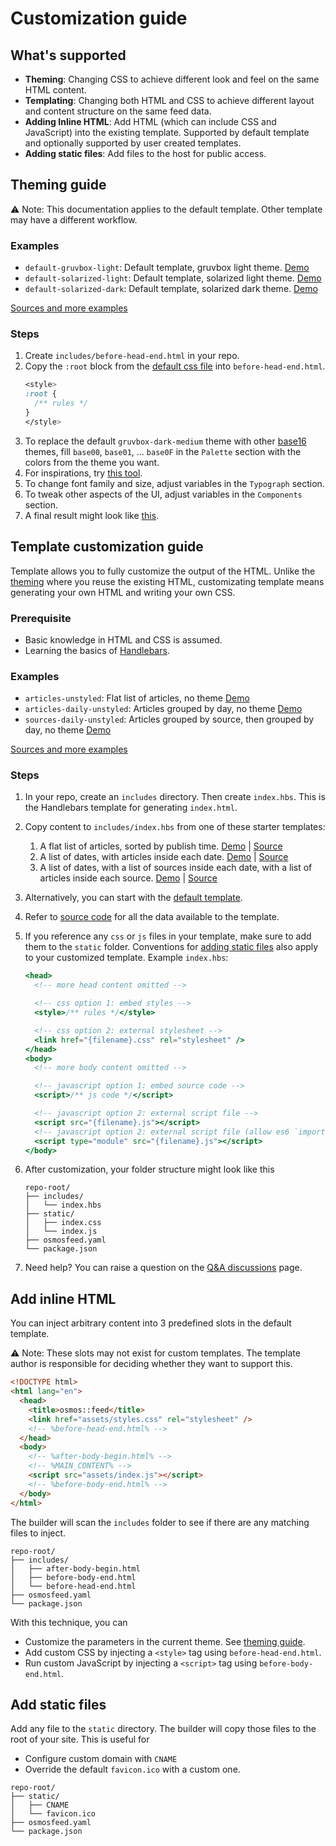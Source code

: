 # Customization guide

## What's supported

- **Theming**: Changing CSS to achieve different look and feel on the same HTML content.
- **Templating**: Changing both HTML and CSS to achieve different layout and content structure on the same feed data.
- **Adding Inline HTML**: Add HTML (which can include CSS and JavaScript) into the existing template. Supported by default template and optionally supported by user created templates.
- **Adding static files**: Add files to the host for public access.

## Theming guide

⚠ Note: This documentation applies to the default template. Other template may have a different workflow.

### Examples

- `default-gruvbox-light`: Default template, gruvbox light theme. [Demo](https://osmoscraft.github.io/osmosfeed-examples/default-gruvbox-light/)
- `default-solarized-light`: Default template, solarized light theme. [Demo](https://osmoscraft.github.io/osmosfeed-examples/default-solarized-light/)
- `default-solarized-dark`: Default template, solarized dark theme. [Demo](https://osmoscraft.github.io/osmosfeed-examples/default-solarized-dark/)

[Sources and more examples](https://github.com/osmoscraft/osmosfeed-examples)

### Steps

1. Create `includes/before-head-end.html` in your repo.
2. Copy the `:root` block from the [default css file](https://github.com/osmoscraft/osmosfeed/blob/v1.6.0/src/system-static/styles.css) into `before-head-end.html`.
   ```css
   <style>
   :root {
     /** rules */
   }
   </style>
   ```
3. To replace the default `gruvbox-dark-medium` theme with other [base16](https://github.com/chriskempson/base16) themes, fill `base00`, `base01`, ... `base0F` in the `Palette` section with the colors from the theme you want.
4. For inspirations, try [this tool](https://terminal.sexy/).
5. To change font family and size, adjust variables in the `Typograph` section.
6. To tweak other aspects of the UI, adjust variables in the `Components` section.
7. A final result might look like [this](https://github.com/osmoscraft/osmosfeed-examples/blob/main/examples/default-solarized-light/includes/before-head-end.html).

## Template customization guide

Template allows you to fully customize the output of the HTML. Unlike the [theming](#theming-guide) where you reuse the existing HTML, customizating template means generating your own HTML and writing your own CSS.

### Prerequisite

- Basic knowledge in HTML and CSS is assumed.
- Learning the basics of [Handlebars](https://handlebarsjs.com/guide/).

### Examples

- `articles-unstyled`: Flat list of articles, no theme [Demo](https://osmoscraft.github.io/osmosfeed-examples/articles-unstyled/)
- `articles-daily-unstyled`: Articles grouped by day, no theme [Demo](https://osmoscraft.github.io/osmosfeed-examples/articles-daily-unstyled/)
- `sources-daily-unstyled`: Articles grouped by source, then grouped by day, no theme [Demo](https://osmoscraft.github.io/osmosfeed-examples/sources-daily-unstyled/)

[Sources and more examples](https://github.com/osmoscraft/osmosfeed-examples)

### Steps

1. In your repo, create an `includes` directory. Then create `index.hbs`. This is the Handlebars template for generating `index.html`.
2. Copy content to `includes/index.hbs` from one of these starter templates:
   1. A flat list of articles, sorted by publish time. [Demo](https://osmoscraft.github.io/osmosfeed-examples/articles-unstyled/) | [Source](https://github.com/osmoscraft/osmosfeed-examples/blob/main/examples/articles-unstyled/includes/index.hbs)
   2. A list of dates, with articles inside each date. [Demo](https://osmoscraft.github.io/osmosfeed-examples/articles-daily-unstyled/) | [Source](https://github.com/osmoscraft/osmosfeed-examples/blob/main/examples/articles-daily-unstyled/includes/index.hbs)
   3. A list of dates, with a list of sources inside each date, with a list of articles inside each source. [Demo](https://osmoscraft.github.io/osmosfeed-examples/sources-daily-unstyled/) | [Source](https://github.com/osmoscraft/osmosfeed-examples/blob/main/examples/sources-daily-unstyled/includes/index.hbs)
3. Alternatively, you can start with the [default template](https://github.com/osmoscraft/osmosfeed/blob/master/src/system-templates/index.hbs).
4. Refer to [source code](https://github.com/osmoscraft/osmosfeed/blob/master/src/lib/get-template-data.ts) for all the data available to the template.
5. If you reference any `css` or `js` files in your template, make sure to add them to the `static` folder. Conventions for [adding static files](#add-static-files) also apply to your customized template. Example `index.hbs`:

   ```hbs
   <head>
     <!-- more head content omitted -->

     <!-- css option 1: embed styles -->
     <style>/** rules */</style>

     <!-- css option 2: external stylesheet -->
     <link href="{filename}.css" rel="stylesheet" />
   </head>
   <body>
     <!-- more body content omitted -->

     <!-- javascript option 1: embed source code -->
     <script>/** js code */</script>

     <!-- javascript option 2: external script file -->
     <script src="{filename}.js"></script>
     <!-- javascript option 2: external script file (allow es6 `import` syntax) -->
     <script type="module" src="{filename}.js"></script>
   </body>
   ```

6. After customization, your folder structure might look like this
   ```
   repo-root/
   ├── includes/
   │   └── index.hbs
   ├── static/
   │   ├── index.css
   │   └── index.js
   ├── osmosfeed.yaml
   └── package.json
   ```
7. Need help? You can raise a question on the [Q&A discussions](https://github.com/osmoscraft/osmosfeed/discussions/categories/q-a) page.

## Add inline HTML

You can inject arbitrary content into 3 predefined slots in the default template.

⚠ Note: These slots may not exist for custom templates. The template author is responsible for deciding whether they want to support this.

```html
<!DOCTYPE html>
<html lang="en">
  <head>
    <title>osmos::feed</title>
    <link href="assets/styles.css" rel="stylesheet" />
    <!-- %before-head-end.html% -->
  </head>
  <body>
    <!-- %after-body-begin.html% -->
    <!-- %MAIN_CONTENT% -->
    <script src="assets/index.js"></script>
    <!-- %before-body-end.html% -->
  </body>
</html>
```

The builder will scan the `includes` folder to see if there are any matching files to inject.

```
repo-root/
├── includes/
│   ├── after-body-begin.html
│   ├── before-body-end.html
│   └── before-head-end.html
├── osmosfeed.yaml
└── package.json
```

With this technique, you can

- Customize the parameters in the current theme. See [theming guide](#theming-guide).
- Add custom CSS by injecting a `<style>` tag using `before-head-end.html`.
- Run custom JavaScript by injecting a `<script>` tag using `before-body-end.html`.

## Add static files

Add any file to the `static` directory. The builder will copy those files to the root of your site. This is useful for

- Configure custom domain with `CNAME`
- Override the default `favicon.ico` with a custom one.

```
repo-root/
├── static/
│   ├── CNAME
│   └── favicon.ico
├── osmosfeed.yaml
└── package.json
```
